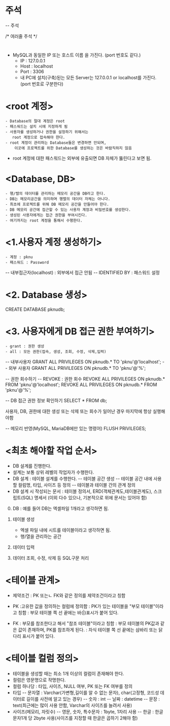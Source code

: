 # 주석
-- 주석

/*
여러줄 주석
*/


# <MariaDB>
- MySQL과 동일한 IP 또는 호스트 이름 을 가진다.
	(port 번호도 같다.)
	- IP : 127.0.0.1
	- Host : localhost
	- Port : 3306
	- 내 PC에 설치(구축)된는 모든 Server는 127.0.0.1 or localhost를 가진다.
		(port 번호로 구분한다)

# <root 계정>
	- Database의 절대 계정은 root
	- 패스워드는 설치 시에 지정하게 됨
	- 사용자를 생성하거나 권한을 설정하기 위해서는 
	   root 계정으로 접속해야 한다.
	- root 계정이 관리하는 Database들은 변경하면 안되며,
		이곳에 프로젝트를 위한 Database를 생성하는 것은 바람직하지 않음 
   - root 계정에 대한 패스워드는 외부에 유출되면 DB 자체가 뚫린다고 보면 됨.




# <Database, DB>
	- 행/렬의 데이터를 관리하는 메모리 공간을 DB라고 한다.
	- DB는 메모리공간을 의미하며 행렬의 데이터 자체는 아니다.
	- 최초에 프로젝트를 위해 DB 메모리 공간을 만들어야 한다.
	- DB 메모리 공간에 접근할 수 있는 사용자 계정과 비밀번호를 생성한다.
	- 생성된 사용자에게는 접근 권한을 부여시킨다. 
	- 여기까지는 root 계정을 통해서 수행한다.



# <1.사용자 계정  생성하기>
	- 계정 : pknu
	- 패스워드 : Password


-- 내부접근자(localhost) : 외부에서 접근 안됨
-- IDENTIFIED BY : 패스워드 설정 


# <2. Database 생성>

CREATE DATABASE pknudb;


# <3. 사용자에게 DB 접근 권한 부여하기>
	- grant : 권한 생성
	- all : 모든 권한(접속, 생성, 조회, 수정, 삭제,입력)

-- 내부사용자
GRANT ALL PRIVILEGES ON pknudb.* TO 'pknu'@'localhost';
-- 외부 사용자 
GRANT ALL PRIVILEGES ON pknudb.* TO 'pknu'@'%';

-- 권한 회수하기
-- REVOKE : 권한 회수 
REVOKE ALL PRIVILEGES ON pknudb.* FROM 'pknu'@'localhost'; 
REVOKE ALL PRIVILEGES ON pknudb.* FROM 'pknu'@'%'; 

-- DB 접근 권한 정보 확인하기
SELECT *
FROM db;



사용자, DB, 권한에 대한 생성 또는 삭제 또는 회수가 일어난 경우 
마지막에 항상 실행해야함


-- 메모리 반영(MySQL, MariaDB에만 있는 명령어)
FLUSH PRIVILEGES;

# <최초 해야할 작업 순서>
- DB 설계를 진행한다.
- 설계는 보통 상위 레벨의 작업자가 수행한다.
- DB 설계 : 테이블 설계를 수행한다.
	-- 테이블 공간 생성
	-- 테이블 공간 내에 사용할 컬럼명, 타입, 사이즈 등 정의
	-- 테이블과 테이블 간의 관계 정의
- DB 설계 시 작성되는 문서 : 테이블 정의서, ERD(객체관계도,테이블관계도), 스크립트(SQL) 명세서 (이외 다수 있으나, 기본적으로 위에 문서는 있어야 함)

0. DB : 예를 들어 DB는 엑셀파일 1개라고 생각하면 됨.	
1. 테이블 생성
	- 엑셀 파일 내에 시트를 테이블이라고 생각하면 됨.
	- 행/열을 관리하는 공간
		
2. 데이터 입력
3. 데이터 조회, 수정, 삭제 등 SQL구문 처리

# <테이블 관계>
- 제약조건 : PK 또는ㄴ FK와 같은 정의를 제약조건이라고 칭함
- PK :고유한 값을 정의하는 컬럼에 정의함
		  : PK가 있는 테이블을 "부모 테이블"이라고 칭함
		  : 부모 테이블 쪽 선 끝에는 바(|)표시가 붙어 있다.
		  
- FK : 부모를 참조한다고 해서 "참조 테이블"이라고 칭함
		  : 부모 테이블의 PK값과 같은 값이 존재하며, PK를 참조하게 된다.
		  : 자식 테이블 쪽 선 끝에는 삼바리 또는 닭다리 표시가 붙어 있다.

# <테이블 컬럼 정의>
- 테이블을 생성할 때는 최소 1개 이상의 컬럼이 존재해야 한다.
- 컬럼은 영문명으로 작명한다.
- 컬럼 하나당 : 타입, 사이즈, NULL 여부, PK 또는 FK 여부를 정의
- 타입
	-- 문자열 : Varchar(가변형,길이를 알 수 없는 문자),
						char(고정형, 코드성 데이터로 길이를 사전에 알고 있는 경우)
	-- 숫자 : int
	-- 날짜 : datetime
	-- 문장 : text(최근에는 많이 사용 안함, Varchar의 사이즈를 늘려서 사용)
- 사이즈(메모리, 자릿수)
	-- 영문, 숫자, 특수문자 : 1byte, 1자리 사용
	-- 한글 : 한글 문자1개 당 2byte 사용(사이즈를 지정할 때 한글은 곱하기 2해야 함)
